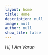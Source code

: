 ```yaml
---
layout: home
title: Home 
description: null
image: null
author: null
show_tile: false
---
```


*Hi, I Am Varun*
